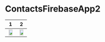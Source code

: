 # ContactsFirebaseApp2
  


1             |  2
:-------------------------:|:-------------------------:
<img src="https://user-images.githubusercontent.com/4823319/161057528-2a38f72e-6837-4d38-9bbb-f9b53e69f638.png" width="80%" >  | <img src="https://user-images.githubusercontent.com/4823319/163946575-b2ff06af-4516-47a9-b63f-ea5339f02a96.png" width="80%">
